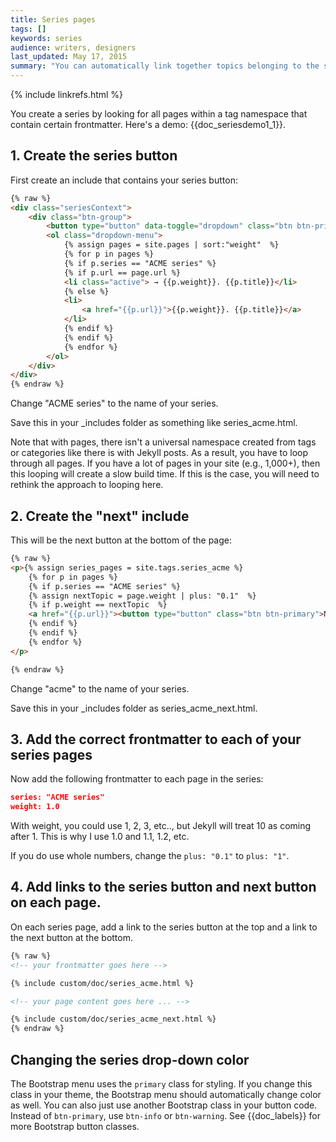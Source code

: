 ```yaml
---
title: Series pages
tags: []
keywords: series
audience: writers, designers
last_updated: May 17, 2015 
summary: "You can automatically link together topics belonging to the same series. This helps users know the context within a particular process."
---
```

{% include linkrefs.html %} 

You create a series by looking for all pages within a tag namespace that contain certain frontmatter. Here's a demo: {{doc_seriesdemo1_1}}. 

## 1. Create the series button 

First create an include that contains your series button:

```html
{% raw %}
<div class="seriesContext">
    <div class="btn-group">
        <button type="button" data-toggle="dropdown" class="btn btn-primary dropdown-toggle">Series Demo <span class="caret"></span></button>
        <ol class="dropdown-menu">
            {% assign pages = site.pages | sort:"weight"  %}
            {% for p in pages %}
            {% if p.series == "ACME series" %}
            {% if p.url == page.url %}
            <li class="active"> → {{p.weight}}. {{p.title}}</li>
            {% else %}
            <li>
                <a href="{{p.url}}">{{p.weight}}. {{p.title}}</a>
            </li>
            {% endif %}
            {% endif %}
            {% endfor %}
        </ol>
    </div>
</div>
{% endraw %}
```

Change "ACME series" to the name of your series. 

Save this in your \_includes folder as something like series\_acme.html.

Note that with pages, there isn't a universal namespace created from tags or categories like there is with Jekyll posts. As a result, you have to loop through all pages. If you have a lot of pages in your site (e.g., 1,000+), then this looping will create a slow build time. If this is the case, you will need to rethink the approach to looping here.

## 2. Create the "next" include

This will be the next button at the bottom of the page:

```html
{% raw %}
<p>{% assign series_pages = site.tags.series_acme %}
    {% for p in pages %}
    {% if p.series == "ACME series" %}
    {% assign nextTopic = page.weight | plus: "0.1"  %}
    {% if p.weight == nextTopic  %}
    <a href="{{p.url}}"><button type="button" class="btn btn-primary">Next: {{p.weight}}  {{p.title}}</button></a>
    {% endif %}
    {% endif %}
    {% endfor %}
</p>

{% endraw %}
```
Change "acme" to the name of your series. 

Save this in your \_includes folder as series\_acme\_next.html. 

## 3. Add the correct frontmatter to each of your series pages

Now add the following frontmatter to each page in the series:

```json
series: "ACME series"
weight: 1.0
```

With weight, you could use 1, 2, 3, etc.., but Jekyll will treat 10 as coming after 1. This is why I use 1.0 and 1.1, 1.2, etc. 

If you do use whole numbers, change the `plus: "0.1"` to `plus: "1"`.

## 4. Add links to the series button and next button on each page.

On each series page, add a link to the series button at the top and a link to the next button at the bottom.
 
```html
{% raw %}
<!-- your frontmatter goes here -->

{% include custom/doc/series_acme.html %}

<!-- your page content goes here ... -->

{% include custom/doc/series_acme_next.html %}
{% endraw %}
```

## Changing the series drop-down color

The Bootstrap menu uses the `primary` class for styling. If you change this class in your theme, the Bootstrap menu should automatically change color as well. You can also just use another Bootstrap class in your button code. Instead of `btn-primary`, use `btn-info` or `btn-warning`. See {{doc_labels}} for more Bootstrap button classes.